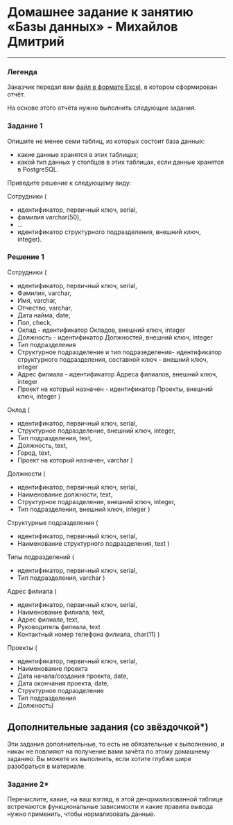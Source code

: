 # Домашнее задание к занятию «Базы данных» - Михайлов Дмитрий

---
### Легенда

Заказчик передал вам [файл в формате Excel](https://github.com/netology-code/sdb-homeworks/blob/main/resources/hw-12-1.xlsx), в котором сформирован отчёт. 

На основе этого отчёта нужно выполнить следующие задания.

### Задание 1

Опишите не менее семи таблиц, из которых состоит база данных:

- какие данные хранятся в этих таблицах;
- какой тип данных у столбцов в этих таблицах, если данные хранятся в PostgreSQL.

Приведите решение к следующему виду:

Сотрудники (

- идентификатор, первичный ключ, serial,
- фамилия varchar(50),
- ...
- идентификатор структурного подразделения, внешний ключ, integer).

### Решение 1

Сотрудники (
- идентификатор, первичный ключ, serial,
- Фамилия, varchar,
- Имя, varchar,
- Отчество, varchar,
- Дата найма, date,
- Пол, check,
- Оклад - идентификатор Окладов, внешний ключ, integer
- Должность - идентификатор Должностей, внешний ключ, integer
- Тип подразделения 
- Структурное подразделение и тип подразеделения- идентификатор структурного подразделения, составной ключ - внешний ключ, integer
- Адрес филиала - идентификатор Адреса филиалов, внешний ключ, integer
- Проект на который назначен - идентификатор Проекты, внешний ключ, integer )

Оклад (
- идентификатор, первичный ключ, serial,
- Структурное подразделение, внешний ключ, integer,
- Тип подразделения, text,
- Должность, text,
- Город, text,
- Проект на который назначен, varchar )

Должности (
- идентификатор, первичный ключ, serial,
- Наименование должности, text,
- Структурное подразделение, внешний ключ, integer,
- Тип подразделения, внешний ключ, integer )

Структурные подразделения (
- идентификатор, первичный ключ, serial,
- Наименование структурного подразделения, text )

Типы подразделений (
- идентификатор, первичный ключ, serial,
- Тип подразделения, varchar )

Адрес филиала (
- идентификатор, первичный ключ, serial,
- Наименование филиала, text,
- Адрес филиала, text,
- Руководитель филиала, text
- Контактный номер телефона филиала, char(11) )

Проекты (
- идентификатор, первичный ключ, serial,
- Наименование проекта
- Дата начала/создания проекта, date, 
- Дата окончания проекта, date,
- Структурное подразделение
- Тип подразделения
- Должность)


## Дополнительные задания (со звёздочкой*)
Эти задания дополнительные, то есть не обязательные к выполнению, и никак не повлияют на получение вами зачёта по этому домашнему заданию. Вы можете их выполнить, если хотите глубже шире разобраться в материале.


### Задание 2*

Перечислите, какие, на ваш взгляд, в этой денормализованной таблице встречаются функциональные зависимости и какие правила вывода нужно применить, чтобы нормализовать данные.
